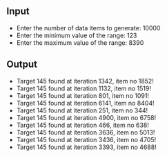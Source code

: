 ## Input

- Enter the number of data items to generate: 10000
- Enter the minimum value of the range: 123 
- Enter the maximum value of the range: 8390

## Output

- Target 145 found at iteration 1342, item no 1852!
- Target 145 found at iteration 1132, item no 1519!
- Target 145 found at iteration 801, item no 1091!
- Target 145 found at iteration 6141, item no 8404!
- Target 145 found at iteration 251, item no 344!
- Target 145 found at iteration 4900, item no 6758!
- Target 145 found at iteration 466, item no 638!
- Target 145 found at iteration 3636, item no 5013!
- Target 145 found at iteration 3436, item no 4705!
- Target 145 found at iteration 3393, item no 4688!
